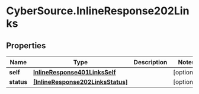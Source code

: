 # CyberSource.InlineResponse202Links

## Properties
Name | Type | Description | Notes
------------ | ------------- | ------------- | -------------
**self** | [**InlineResponse401LinksSelf**](InlineResponse401LinksSelf.md) |  | [optional] 
**status** | [**[InlineResponse202LinksStatus]**](InlineResponse202LinksStatus.md) |  | [optional] 


